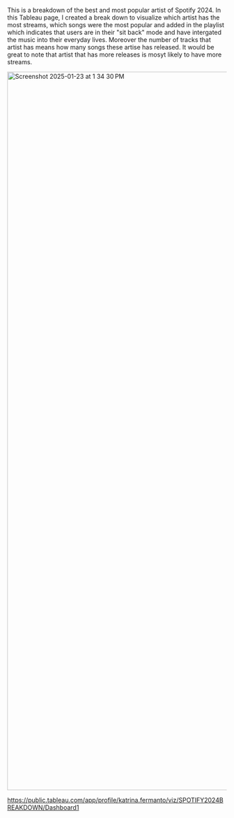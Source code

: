 
This is a breakdown of the best and most popular artist of Spotify 2024. In this Tableau page, I created a break down to visualize which artist has the most streams, which songs were the most popular and added in the playlist which indicates that users are in their "sit back" mode and have intergated the music into their everyday lives. Moreover the number of tracks that artist has means how many songs these artise has released. It would be great to note that artist that has more releases is mosyt likely to have more streams. 


<img width="1647" alt="Screenshot 2025-01-23 at 1 34 30 PM" src="https://github.com/user-attachments/assets/66d9d2e4-bc34-4615-a539-7ae8c1f3cbae"/>

https://public.tableau.com/app/profile/katrina.fermanto/viz/SPOTIFY2024BREAKDOWN/Dashboard1

